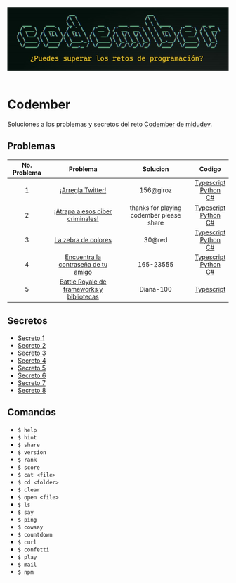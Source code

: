 <div align="center">
  <img src="codember.jpg" /> 
</div>

<br>

# Codember

Soluciones a los problemas y secretos del reto [Codember](https://codember.dev) de [midudev](https://github.com/midudev).


## Problemas

| No. Problema | Problema | Solucion | Codigo |
| :---: | :---: | :---: | :---: |
| 1 | [¡Arregla Twitter!](./challenges/challenge-01/) | 156@giroz | [Typescript](./challenges/challenge-01/C01.ts) <br> [Python](./challenges/challenge-01/C01.py) <br>  [C#](./challenges/challenge-01/C01.cs) |
| 2 | [¡Atrapa a esos ciber criminales!](./challenges/challenge-02/) | thanks for playing codember please share | [Typescript](./challenges/challenge-02/C02.ts) <br> [Python](./challenges/challenge-02/C02.py) <br> [C#](./challenges/challenge-02/C02.cs) |
| 3 | [La zebra de colores](./challenges/challenge-03/) | 30@red | [Typescript](./challenges/challenge-03/C03.ts) <br> [Python](./challenges/challenge-03/C03.py) <br> [C#](./challenges/challenge-03/C03.cs) |
| 4 | [Encuentra la contraseña de tu amigo](./challenges/challenge-04/) | 165-23555 | [Typescript](./challenges/challenge-04/C04.ts) <br> [Python](./challenges/challenge-04/C04.py) <br> [C#](./challenges/challenge-04/C04.cs) |
| 5 | [Battle Royale de frameworks y bibliotecas](./challenges/challenge-05/) | Diana-100 | [Typescript](./challenges/challenge-05/C05.ts) |


## Secretos

- [Secreto 1](./secrets/Secret-01.md)
- [Secreto 2](./secrets/Secret-02.md)
- [Secreto 3](./secrets/Secret-03.md)
- [Secreto 4](./secrets/Secret-04.md)
- [Secreto 5](./secrets/Secret-05.md)
- [Secreto 6](./secrets/Secret-06.md)
- [Secreto 7](./secrets/Secret-07.md)
- [Secreto 8](./secrets/Secret-08.md)


## Comandos

- ```$ help``` 
- ```$ hint```
- ```$ share```
- ```$ version```
- ```$ rank```
- ```$ score```
- ```$ cat <file>```
- ```$ cd <folder>```
- ```$ clear```
- ```$ open <file>```
- ```$ ls```
- ```$ say```
- ```$ ping```
- ```$ cowsay```
- ```$ countdown```
- ```$ curl```
- ```$ confetti```
- ```$ play```
- ```$ mail```
- ```$ npm```
